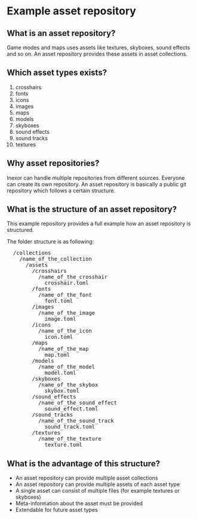# Example asset repository

## What is an asset repository?

Game modes and maps uses assets like textures, skyboxes, sound effects and so on. An asset repository provides
these assets in asset collections.

## Which asset types exists?

1. crosshairs
2. fonts
3. icons
4. images
5. maps
6. models
7. skyboxes
8. sound effects
9. sound tracks
10. textures

## Why asset repositories?

Inexor can handle multiple repositories from different sources. Everyone can create its own repository. An
asset repository is basically a public git repository which follows a certain structure.

## What is the structure of an asset repository? 

This example repository provides a full example how an asset repository is structured.

The folder structure is as following:

<pre>
  /collections
    /name_of_the_collection
      /assets
        /crosshairs
          /name_of_the_crosshair
            crosshair.toml
        /fonts
          /name_of_the_font
            font.toml
        /images
          /name_of_the_image
            image.toml
        /icons
          /name_of_the_icon
            icon.toml
        /maps
          /name_of_the_map
            map.toml
        /models
          /name_of_the_model
            model.toml
        /skyboxes
          /name_of_the_skybox
            skybox.toml
        /sound_effects
          /name_of_the_sound_effect
            sound_effect.toml
        /sound_tracks
          /name_of_the_sound_track
            sound_track.toml
        /textures
          /name_of_the_texture
            texture.toml
</pre>

## What is the advantage of this structure?
 
* An asset repository can provide multiple asset collections
* An asset repository can provide multiple assets of each asset type
* A single asset can consist of multiple files (for example textures or skyboxes)
* Meta-information about the asset must be provided
* Extendable for future asset types

